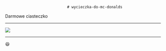                                 # wycieczka-do-mc-donalds
Darmowe ciasteczko
__________________________________________________________________
![](http://www.mcdonalds.pl/assets/Uploads/ciastko-jablkowe.png)
__________________________________________________________________
:laughing:
